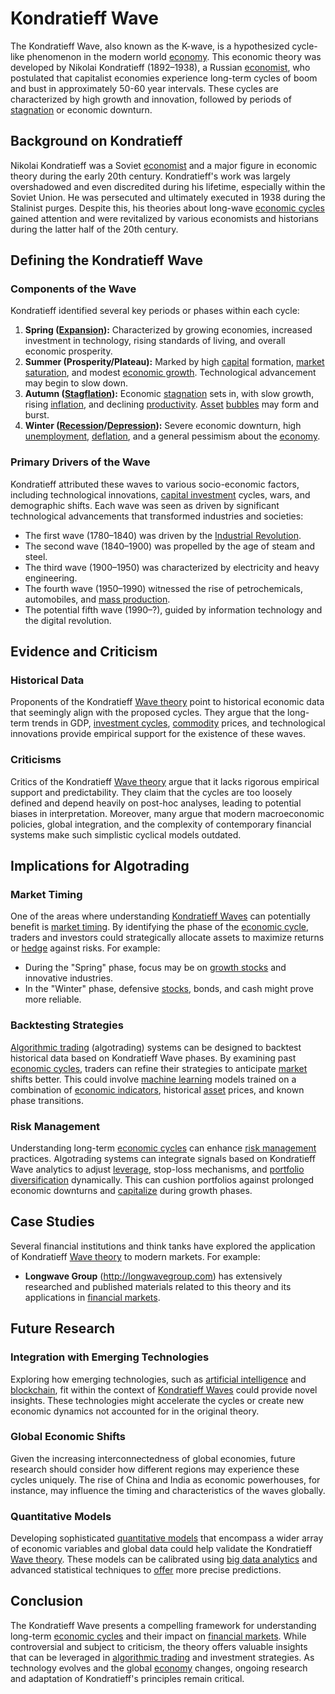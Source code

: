 # Kondratieff Wave

The Kondratieff Wave, also known as the K-wave, is a hypothesized cycle-like phenomenon in the modern world [economy](../e/economy.md). This economic theory was developed by Nikolai Kondratieff (1892–1938), a Russian [economist](../e/economist.md), who postulated that capitalist economies experience long-term cycles of boom and bust in approximately 50-60 year intervals. These cycles are characterized by high growth and innovation, followed by periods of [stagnation](../s/stagnation.md) or economic downturn.

## Background on Kondratieff

Nikolai Kondratieff was a Soviet [economist](../e/economist.md) and a major figure in economic theory during the early 20th century. Kondratieff's work was largely overshadowed and even discredited during his lifetime, especially within the Soviet Union. He was persecuted and ultimately executed in 1938 during the Stalinist purges. Despite this, his theories about long-wave [economic cycles](../e/economic_cycles.md) gained attention and were revitalized by various economists and historians during the latter half of the 20th century.

## Defining the Kondratieff Wave

### Components of the Wave

Kondratieff identified several key periods or phases within each cycle:
1. **Spring ([Expansion](../e/expansion.md)):** Characterized by growing economies, increased investment in technology, rising standards of living, and overall economic prosperity.
2. **Summer (Prosperity/Plateau):** Marked by high [capital](../c/capital.md) formation, [market saturation](../m/market_saturation.md), and modest [economic growth](../e/economic_growth.md). Technological advancement may begin to slow down.
3. **Autumn ([Stagflation](../s/stagflation.md)):** Economic [stagnation](../s/stagnation.md) sets in, with slow growth, rising [inflation](../i/inflation.md), and declining [productivity](../p/productivity.md). [Asset](../a/asset.md) [bubbles](../b/bubble.md) may form and burst.
4. **Winter ([Recession](../r/recession.md)/[Depression](../d/depression.md)):** Severe economic downturn, high [unemployment](../u/unemployment.md), [deflation](../d/deflation.md), and a general pessimism about the [economy](../e/economy.md).

### Primary Drivers of the Wave

Kondratieff attributed these waves to various socio-economic factors, including technological innovations, [capital investment](../c/capital_investment.md) cycles, wars, and demographic shifts. Each wave was seen as driven by significant technological advancements that transformed industries and societies:
- The first wave (1780–1840) was driven by the [Industrial Revolution](../i/industrial_revolution.md).
- The second wave (1840–1900) was propelled by the age of steam and steel.
- The third wave (1900–1950) was characterized by electricity and heavy engineering.
- The fourth wave (1950–1990) witnessed the rise of petrochemicals, automobiles, and [mass production](../m/mass_production.md).
- The potential fifth wave (1990–?), guided by information technology and the digital revolution.

## Evidence and Criticism

### Historical Data

Proponents of the Kondratieff [Wave theory](../w/wave.md) point to historical economic data that seemingly align with the proposed cycles. They argue that the long-term trends in GDP, [investment cycles](../i/investment_cycles.md), [commodity](../c/commodity.md) prices, and technological innovations provide empirical support for the existence of these waves.

### Criticisms

Critics of the Kondratieff [Wave theory](../w/wave.md) argue that it lacks rigorous empirical support and predictability. They claim that the cycles are too loosely defined and depend heavily on post-hoc analyses, leading to potential biases in interpretation. Moreover, many argue that modern macroeconomic policies, global integration, and the complexity of contemporary financial systems make such simplistic cyclical models outdated.

## Implications for Algotrading

### Market Timing

One of the areas where understanding [Kondratieff Waves](../k/kondratieff_waves.md) can potentially benefit is [market timing](../m/market_timing.md). By identifying the phase of the [economic cycle](../e/economic_cycle.md), traders and investors could strategically allocate assets to maximize returns or [hedge](../h/hedge.md) against risks. For example:
- During the "Spring" phase, focus may be on [growth stocks](../g/growth_stocks.md) and innovative industries.
- In the "Winter" phase, defensive [stocks](../s/stock.md), bonds, and cash might prove more reliable.

### Backtesting Strategies

[Algorithmic trading](../a/accountability.md) (algotrading) systems can be designed to backtest historical data based on Kondratieff Wave phases. By examining past [economic cycles](../e/economic_cycles.md), traders can refine their strategies to anticipate [market](../m/market.md) shifts better. This could involve [machine learning](../m/machine_learning.md) models trained on a combination of [economic indicators](../e/economic_indicators.md), historical [asset](../a/asset.md) prices, and known phase transitions.

### Risk Management

Understanding long-term [economic cycles](../e/economic_cycles.md) can enhance [risk management](../r/risk_management.md) practices. Algotrading systems can integrate signals based on Kondratieff Wave analytics to adjust [leverage](../l/leverage.md), stop-loss mechanisms, and [portfolio diversification](../p/portfolio_diversification.md) dynamically. This can cushion portfolios against prolonged economic downturns and [capitalize](../c/capitalize.md) during growth phases.

## Case Studies

Several financial institutions and think tanks have explored the application of Kondratieff [Wave theory](../w/wave.md) to modern markets. For example:
- **Longwave Group** (http://longwavegroup.com) has extensively researched and published materials related to this theory and its applications in [financial markets](../f/financial_market.md).

## Future Research

### Integration with Emerging Technologies

Exploring how emerging technologies, such as [artificial intelligence](../a/artificial_intelligence_in_trading.md) and [blockchain](../b/blockchain_in_trading.md), fit within the context of [Kondratieff Waves](../k/kondratieff_waves.md) could provide novel insights. These technologies might accelerate the cycles or create new economic dynamics not accounted for in the original theory.

### Global Economic Shifts

Given the increasing interconnectedness of global economies, future research should consider how different regions may experience these cycles uniquely. The rise of China and India as economic powerhouses, for instance, may influence the timing and characteristics of the waves globally.

### Quantitative Models

Developing sophisticated [quantitative models](../q/quantitative_models.md) that encompass a wider array of economic variables and global data could help validate the Kondratieff [Wave theory](../w/wave.md). These models can be calibrated using [big data analytics](../b/big_data_analytics_in_trading.md) and advanced statistical techniques to [offer](../o/offer.md) more precise predictions.

## Conclusion

The Kondratieff Wave presents a compelling framework for understanding long-term [economic cycles](../e/economic_cycles.md) and their impact on [financial markets](../f/financial_market.md). While controversial and subject to criticism, the theory offers valuable insights that can be leveraged in [algorithmic trading](../a/accountability.md) and investment strategies. As technology evolves and the global [economy](../e/economy.md) changes, ongoing research and adaptation of Kondratieff's principles remain critical.